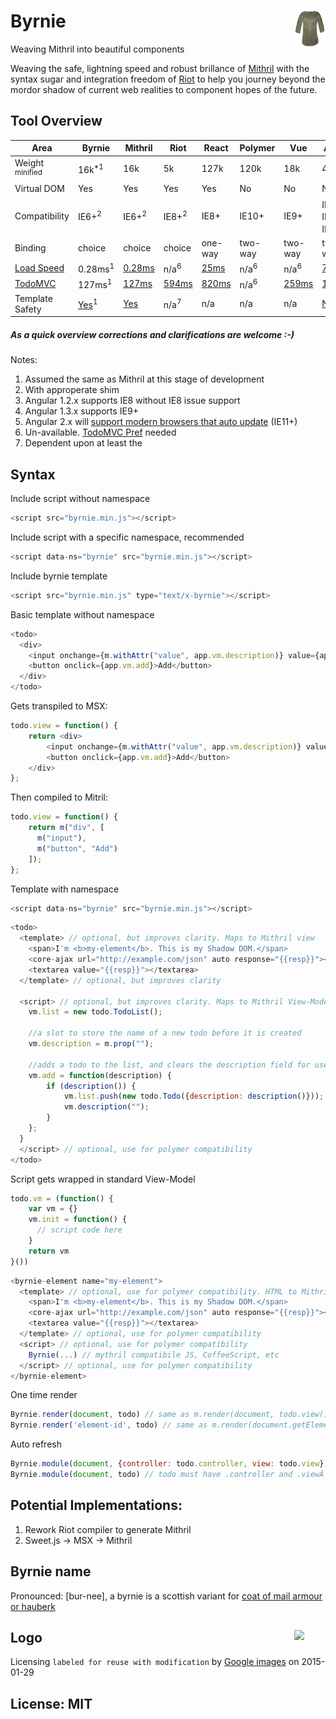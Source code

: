 # Byrnie <img src="byrnie.png" align="right" width="10%">

Weaving Mithril into beautiful components

Weaving the safe, lightning speed and robust brillance of [Mithril](https://lhorie.github.io/mithril/) with the syntax sugar and integration freedom of [Riot](https://muut.com/riotjs/) to help you journey beyond the mordor shadow of current web realities to component hopes of the future.

## Tool Overview

Area | Byrnie | Mithril | Riot | React | Polymer | Vue | Angular
--- | --- | --- | --- | --- | --- | --- | ---
Weight <sup>minified</sup> | 16k<sup>*1</sup> | 16k | 5k | 127k | 120k | 18k | 49k
Virtual DOM | Yes | Yes | Yes | Yes | No | No | No
Compatibility | IE6+<sup>2</sup> | IE6+<sup>2</sup> | IE8+<sup>2</sup> | IE8+ | IE10+ | IE9+ | IE8<sup>3</sup>, IE9<sup>4</sup>, IE11+<sup>5</sup>
Binding | choice | choice | choice | one-way | two-way | two-way | two-way
[Load Speed](https://lhorie.github.io/mithril/benchmarks.html) | 0.28ms<sup>1</sup> | [0.28ms](https://lhorie.github.io/mithril/index.html) | n/a<sup>6</sup> | [25ms](https://lhorie.github.io/mithril/index.html) | n/a<sup>6</sup> | n/a<sup>6</sup> | [7.5ms](https://lhorie.github.io/mithril/index.html)
[TodoMVC](https://matt-esch.github.io/mercury-perf/) | 127ms<sup>1</sup> | [127ms](https://github.com/muut/riotjs/issues/186) | [594ms](https://github.com/muut/riotjs/issues/186) | [820ms](https://github.com/muut/riotjs/issues/186) | n/a<sup>6</sup> | [259ms](https://github.com/muut/riotjs/issues/186) | [1,742ms](https://github.com/muut/riotjs/issues/186)
Template Safety | [Yes](https://lhorie.github.io/mithril/index.html)<sup>1</sup> | [Yes](https://lhorie.github.io/mithril/index.html) | n/a<sup>7</sup> | n/a | n/a | n/a | [No](https://lhorie.github.io/mithril/index.html)

##### As a quick overview corrections and clarifications are welcome :-)

Notes:

1. Assumed the same as Mithril at this stage of development
2. With approperate shim
3. Angular 1.2.x supports IE8 without IE8 issue support
4. Angular 1.3.x supports IE9+
5. Angular 2.x will [support modern browsers that auto update](http://www.infoq.com/news/2014/03/angular-2-0) (IE11+)
6. Un-available. [TodoMVC Pref](https://github.com/matt-esch/mercury-perf/) needed
7. Dependent upon at least the

## Syntax

Include script without namespace

```js
<script src="byrnie.min.js"></script>
```

Include script with a specific namespace, recommended

```js
<script data-ns="byrnie" src="byrnie.min.js"></script>
```

Include byrnie template

```js
<script src="byrnie.min.js" type="text/x-byrnie"></script>
```

Basic template without namespace

```js
<todo>
  <div>
    <input onchange={m.withAttr("value", app.vm.description)} value={app.vm.description()}/>
    <button onclick={app.vm.add}>Add</button>
  </div>
</todo>
```

Gets transpiled to MSX:

```js
todo.view = function() {
    return <div>
        <input onchange={m.withAttr("value", app.vm.description)} value={app.vm.description()}/>
        <button onclick={app.vm.add}>Add</button>
    </div>
};
```

Then compiled to Mitril:

```js
todo.view = function() {
    return m("div", [
      m("input"),
      m("button", "Add")
    ]);
};
```

Template with namespace

```js
<script data-ns="byrnie" src="byrnie.min.js"></script>
```

```js
<todo>
  <template> // optional, but improves clarity. Maps to Mithril view
    <span>I'm <b>my-element</b>. This is my Shadow DOM.</span>
    <core-ajax url="http://example.com/json" auto response="{{resp}}"></core-ajax>
    <textarea value="{{resp}}"></textarea>
  </template> // optional, but improves clarity

  <script> // optional, but improves clarity. Maps to Mithril View-Model
    vm.list = new todo.TodoList();

    //a slot to store the name of a new todo before it is created
    vm.description = m.prop("");

    //adds a todo to the list, and clears the description field for user convenience
    vm.add = function(description) {
        if (description()) {
            vm.list.push(new todo.Todo({description: description()}));
            vm.description("");
        }
    };
  }
  </script> // optional, use for polymer compatibility
</todo>
```

Script gets wrapped in standard View-Model

```js
todo.vm = (function() {
    var vm = {}
    vm.init = function() {
      // script code here
    }
    return vm
}())
```


```js
<byrnie-element name="my-element">
  <template> // optional, use for polymer compatibility. HTML to Mithril view
    <span>I'm <b>my-element</b>. This is my Shadow DOM.</span>
    <core-ajax url="http://example.com/json" auto response="{{resp}}"></core-ajax>
    <textarea value="{{resp}}"></textarea>
  </template> // optional, use for polymer compatibility
  <script> // optional, use for polymer compatibility
    Byrnie(...) // mythril compatibile JS, CoffeeScript, etc
  </script> // optional, use for polymer compatibility
</byrnie-element>
```

One time render

```js
Byrnie.render(document, todo) // same as m.render(document, todo.view())
Byrnie.render('element-id', todo) // same as m.render(document.getElementById('element-id', todo.view()))
```

Auto refresh

```js
Byrnie.module(document, {controller: todo.controller, view: todo.view}) // same as m.module(document, {controller: todo.controller, view: todo.view})Â
Byrnie.module(document, todo) // todo must have .controller and .viewÂ
```

## Potential Implementations:

1. Rework Riot compiler to generate Mithril
2. Sweet.js -> MSX -> Mithril

## Byrnie name

Pronounced: [bur-nee], a byrnie is a scottish variant for [coat of mail armour or hauberk](http://dictionary.reference.com/browse/byrnie)

## Logo <img src="http://robynchloe.files.wordpress.com/2012/01/chain-mail-armour-helmet-gambeson.jpg" width="10%" align="right">

Licensing ```labeled for reuse with modification``` by [Google images](https://www.google.com/search?tbs=sur:fmc&tbm=isch&q=silver+mail+armour+sword+and+armory+blog) on 2015-01-29

## License: MIT
